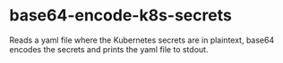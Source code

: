 # base64-encode-k8s-secrets

Reads a yaml file where the Kubernetes secrets are in plaintext, base64 encodes
the secrets and prints the yaml file to stdout.

